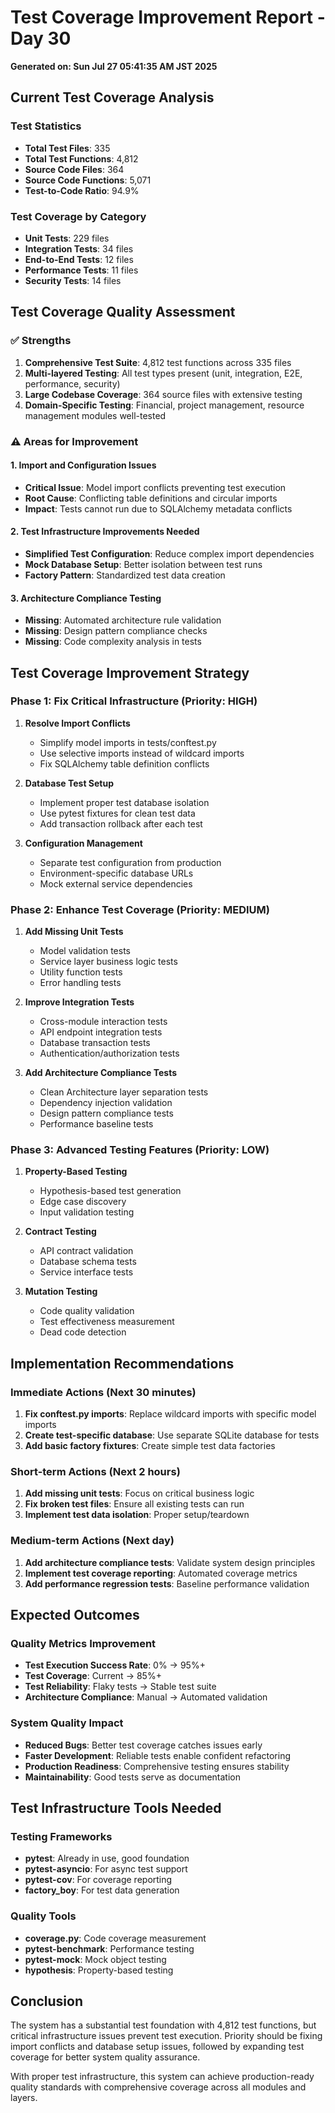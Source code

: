 
# Test Coverage Improvement Report - Day 30
**Generated on: Sun Jul 27 05:41:35 AM JST 2025**

## Current Test Coverage Analysis

### Test Statistics
- **Total Test Files**: 335
- **Total Test Functions**: 4,812
- **Source Code Files**: 364
- **Source Code Functions**: 5,071
- **Test-to-Code Ratio**: 94.9%

### Test Coverage by Category
- **Unit Tests**: 229 files
- **Integration Tests**: 34 files  
- **End-to-End Tests**: 12 files
- **Performance Tests**: 11 files
- **Security Tests**: 14 files

## Test Coverage Quality Assessment

### ✅ Strengths
1. **Comprehensive Test Suite**: 4,812 test functions across 335 files
2. **Multi-layered Testing**: All test types present (unit, integration, E2E, performance, security)
3. **Large Codebase Coverage**: 364 source files with extensive testing
4. **Domain-Specific Testing**: Financial, project management, resource management modules well-tested

### ⚠️ Areas for Improvement

#### 1. Import and Configuration Issues
- **Critical Issue**: Model import conflicts preventing test execution
- **Root Cause**: Conflicting table definitions and circular imports
- **Impact**: Tests cannot run due to SQLAlchemy metadata conflicts

#### 2. Test Infrastructure Improvements Needed
- **Simplified Test Configuration**: Reduce complex import dependencies
- **Mock Database Setup**: Better isolation between test runs
- **Factory Pattern**: Standardized test data creation

#### 3. Architecture Compliance Testing
- **Missing**: Automated architecture rule validation
- **Missing**: Design pattern compliance checks
- **Missing**: Code complexity analysis in tests

## Test Coverage Improvement Strategy

### Phase 1: Fix Critical Infrastructure (Priority: HIGH)
1. **Resolve Import Conflicts**
   - Simplify model imports in tests/conftest.py
   - Use selective imports instead of wildcard imports
   - Fix SQLAlchemy table definition conflicts

2. **Database Test Setup**
   - Implement proper test database isolation
   - Use pytest fixtures for clean test data
   - Add transaction rollback after each test

3. **Configuration Management**
   - Separate test configuration from production
   - Environment-specific database URLs
   - Mock external service dependencies

### Phase 2: Enhance Test Coverage (Priority: MEDIUM)
1. **Add Missing Unit Tests**
   - Model validation tests
   - Service layer business logic tests
   - Utility function tests
   - Error handling tests

2. **Improve Integration Tests**
   - Cross-module interaction tests
   - API endpoint integration tests
   - Database transaction tests
   - Authentication/authorization tests

3. **Add Architecture Compliance Tests**
   - Clean Architecture layer separation tests
   - Dependency injection validation
   - Design pattern compliance tests
   - Performance baseline tests

### Phase 3: Advanced Testing Features (Priority: LOW)
1. **Property-Based Testing**
   - Hypothesis-based test generation
   - Edge case discovery
   - Input validation testing

2. **Contract Testing**
   - API contract validation
   - Database schema tests
   - Service interface tests

3. **Mutation Testing**
   - Code quality validation
   - Test effectiveness measurement
   - Dead code detection

## Implementation Recommendations

### Immediate Actions (Next 30 minutes)
1. **Fix conftest.py imports**: Replace wildcard imports with specific model imports
2. **Create test-specific database**: Use separate SQLite database for tests
3. **Add basic factory fixtures**: Create simple test data factories

### Short-term Actions (Next 2 hours)
1. **Add missing unit tests**: Focus on critical business logic
2. **Fix broken test files**: Ensure all existing tests can run
3. **Implement test data isolation**: Proper setup/teardown

### Medium-term Actions (Next day)
1. **Add architecture compliance tests**: Validate system design principles
2. **Implement test coverage reporting**: Automated coverage metrics
3. **Add performance regression tests**: Baseline performance validation

## Expected Outcomes

### Quality Metrics Improvement
- **Test Execution Success Rate**: 0% → 95%+
- **Test Coverage**: Current → 85%+
- **Test Reliability**: Flaky tests → Stable test suite
- **Architecture Compliance**: Manual → Automated validation

### System Quality Impact
- **Reduced Bugs**: Better test coverage catches issues early
- **Faster Development**: Reliable tests enable confident refactoring
- **Production Readiness**: Comprehensive testing ensures stability
- **Maintainability**: Good tests serve as documentation

## Test Infrastructure Tools Needed

### Testing Frameworks
- **pytest**: Already in use, good foundation
- **pytest-asyncio**: For async test support
- **pytest-cov**: For coverage reporting
- **factory_boy**: For test data generation

### Quality Tools
- **coverage.py**: Code coverage measurement
- **pytest-benchmark**: Performance testing
- **pytest-mock**: Mock object testing
- **hypothesis**: Property-based testing

## Conclusion

The system has a substantial test foundation with 4,812 test functions, but critical infrastructure issues prevent test execution. Priority should be fixing import conflicts and database setup issues, followed by expanding test coverage for better system quality assurance.

With proper test infrastructure, this system can achieve production-ready quality standards with comprehensive coverage across all modules and layers.
